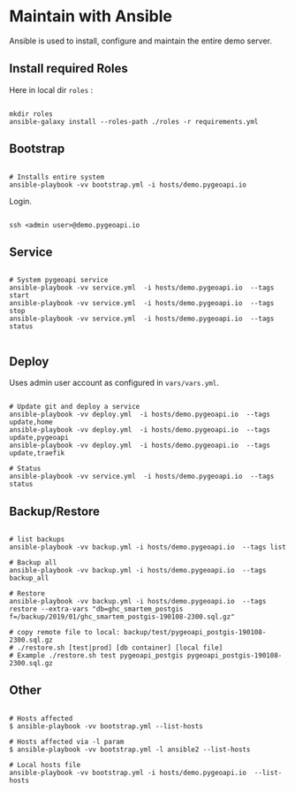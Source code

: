 # Maintain with Ansible

Ansible is used to install, configure and maintain the entire demo server.

## Install required Roles

Here in local dir `roles` :

```

mkdir roles
ansible-galaxy install --roles-path ./roles -r requirements.yml

```


## Bootstrap

```

# Installs entire system
ansible-playbook -vv bootstrap.yml -i hosts/demo.pygeoapi.io

```


Login.

```

ssh <admin user>@demo.pygeoapi.io

```

## Service

```

# System pygeoapi service
ansible-playbook -vv service.yml  -i hosts/demo.pygeoapi.io  --tags start
ansible-playbook -vv service.yml  -i hosts/demo.pygeoapi.io  --tags stop
ansible-playbook -vv service.yml  -i hosts/demo.pygeoapi.io  --tags status


```

## Deploy

Uses admin user account as configured in `vars/vars.yml`.


```

# Update git and deploy a service
ansible-playbook -vv deploy.yml  -i hosts/demo.pygeoapi.io  --tags update,home
ansible-playbook -vv deploy.yml  -i hosts/demo.pygeoapi.io  --tags update,pygeoapi
ansible-playbook -vv deploy.yml  -i hosts/demo.pygeoapi.io  --tags update,traefik

# Status
ansible-playbook -vv service.yml  -i hosts/demo.pygeoapi.io  --tags status

```

## Backup/Restore

```

# list backups
ansible-playbook -vv backup.yml -i hosts/demo.pygeoapi.io  --tags list

# Backup all
ansible-playbook -vv backup.yml -i hosts/demo.pygeoapi.io  --tags backup_all

# Restore
ansible-playbook -vv backup.yml -i hosts/demo.pygeoapi.io  --tags restore --extra-vars "db=ghc_smartem_postgis f=/backup/2019/01/ghc_smartem_postgis-190108-2300.sql.gz"

# copy remote file to local: backup/test/pygeoapi_postgis-190108-2300.sql.gz
# ./restore.sh [test|prod] [db container] [local file]
# Example ./restore.sh test pygeoapi_postgis pygeoapi_postgis-190108-2300.sql.gz

```


## Other

```

# Hosts affected 
$ ansible-playbook -vv bootstrap.yml --list-hosts

# Hosts affected via -l param
$ ansible-playbook -vv bootstrap.yml -l ansible2 --list-hosts

# Local hosts file
ansible-playbook -vv bootstrap.yml -i hosts/demo.pygeoapi.io  --list-hosts

```
